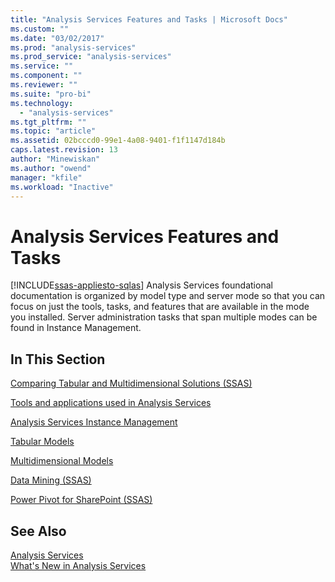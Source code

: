 ```yaml
---
title: "Analysis Services Features and Tasks | Microsoft Docs"
ms.custom: ""
ms.date: "03/02/2017"
ms.prod: "analysis-services"
ms.prod_service: "analysis-services"
ms.service: ""
ms.component: ""
ms.reviewer: ""
ms.suite: "pro-bi"
ms.technology: 
  - "analysis-services"
ms.tgt_pltfrm: ""
ms.topic: "article"
ms.assetid: 02bcccd0-99e1-4a08-9401-f1f1147d184b
caps.latest.revision: 13
author: "Minewiskan"
ms.author: "owend"
manager: "kfile"
ms.workload: "Inactive"
---
```

# Analysis Services Features and Tasks
[!INCLUDE[ssas-appliesto-sqlas](../includes/ssas-appliesto-sqlas.md)]
  Analysis Services foundational documentation is organized by model type and server mode so that you can focus on just the tools, tasks, and features that are available in the mode you installed. Server administration tasks that span multiple modes can be found in Instance Management.  
  
## In This Section  
 [Comparing Tabular and Multidimensional Solutions &#40;SSAS&#41;](../analysis-services/comparing-tabular-and-multidimensional-solutions-ssas.md)  
  
 [Tools and applications used in Analysis Services](../analysis-services/tools-and-applications-used-in-analysis-services.md)  
  
 [Analysis Services Instance Management](../analysis-services/instances/analysis-services-instance-management.md)  
  
[Tabular Models](../analysis-services/tabular-models/tabular-models-ssas.md) 

[Multidimensional Models](../analysis-services/multidimensional-models/multidimensional-models-ssas.md)
  
 [Data Mining &#40;SSAS&#41;](../analysis-services/data-mining/data-mining-ssas.md)  
  
 [Power Pivot for SharePoint &#40;SSAS&#41;](../analysis-services/power-pivot-sharepoint/power-pivot-for-sharepoint-ssas.md)  
  
## See Also  
 [Analysis Services](../analysis-services/analysis-services.md)   
 [What's New in Analysis Services](../analysis-services/what-s-new-in-analysis-services.md)  
  
  
